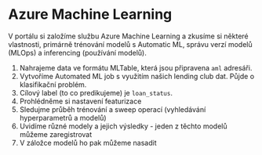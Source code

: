# Azure Machine Learning
V portálu si založíme službu Azure Machine Learning a zkusíme si některé vlastnosti, primárně trénování modelů s Automatic ML, správu verzí modelů (MLOps) a inferencing (používání modelů).

1. Nahrajeme data ve formátu MLTable, která jsou připravena `aml` adresáři.
2. Vytvoříme Automated ML job s využitím našich lending club dat. Půjde o klasifikační problém.
3. Cílový label (to co predikujeme) je `loan_status`.
4. Prohlédněme si nastavení featurizace
5. Sledujme průběh trénování a sweep operací (vyhledávání hyperparametrů a modelů)
6. Uvidíme různé modely a jejich výsledky - jeden z těchto modelů můžeme zaregistrovat
7. V záložce modelů ho pak můžeme nasadit